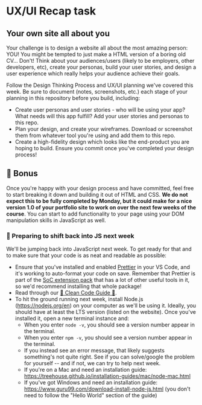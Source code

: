 # UX/UI Recap task

## Your own site all about you

Your challenge is to design a website all about the most amazing person: YOU! You might be tempted to just make a HTML version of a boring old CV... Don't! Think about your audiences/users (likely to be employers, other developers, etc), create your personas, build your user stories, and design a user experience which really helps your audience achieve their goals.

Follow the Design Thinking Process and UX/UI planning we've covered this week. Be sure to document (notes, screenshots, etc.) each stage of your planning in this repository before you build, including:

- Create user personas and user stories - who will be using your app? What needs will this app fulfill? Add your user stories and personas to this repo.
- Plan your design, and create your wireframes. Download or screenshot them from whatever tool you're using and add them to this repo.
- Create a high-fidelity design which looks like the end-product you are hoping to build. Ensure you commit once you've completed your design process!

## 🌟 Bonus

Once you're happy with your design process and have committed, feel free to start breaking it down and building it out of HTML and CSS. **We do not expect this to be fully completed by Monday, but it could make for a nice version 1.0 of your portfolio site to work on over the next few weeks of the course**. You can start to add functionality to your page using your DOM manipulation skills in JavaScript as well.

### 🚀 Preparing to shift back into JS next week

We'll be jumping back into JavaScript next week. To get ready for that and to make sure that your code is as neat and readable as possible:

- Ensure that you've installed and enabled [Prettier](https://marketplace.visualstudio.com/items?itemName=esbenp.prettier-vscode) in your VS Code, and it's working to auto-format your code on save. Remember that Prettier is part of the [SoC extension pack](https://marketplace.visualstudio.com/items?itemName=SchoolofCode.extension-pack) that has a lot of other useful tools in it, so we'd recommend installing that whole package!
- Read through our [🧼 Clean Code Guide 🧼](https://www.notion.so/schoolofcode/Clean-Code-Guide-Styling-and-Formatting-Your-Code-a8825609ed314f04a712db42d5a354a0).
- To hit the ground running next week, install Node.js (https://nodejs.org/en) on your computer as we'll be using it. Ideally, you should have at least the LTS version (listed on the website). Once you've installed it, open a new terminal instance and:
  - When you enter `node -v`, you should see a version number appear in the terminal.
  - When you enter `npm -v`, you should see a version number appear in the terminal.
  - If you instead see an error message, that likely suggests something's not quite right. See if you can solve/google the problem for yourself -- and if not, we can try to help next week.
  - If you're on a Mac and need an installation guide: https://treehouse.github.io/installation-guides/mac/node-mac.html
  - If you've got Windows and need an installation guide: https://www.guru99.com/download-install-node-js.html (you don't need to follow the "Hello World" section of the guide)
